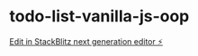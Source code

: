 # todo-list-vanilla-js-oop

[Edit in StackBlitz next generation editor ⚡️](https://stackblitz.com/~/github.com/mattiascapin/todo-list-vanilla-js-oop)